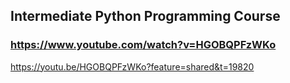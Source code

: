 ## Intermediate Python Programming Course
### https://www.youtube.com/watch?v=HGOBQPFzWKo

https://youtu.be/HGOBQPFzWKo?feature=shared&t=19820